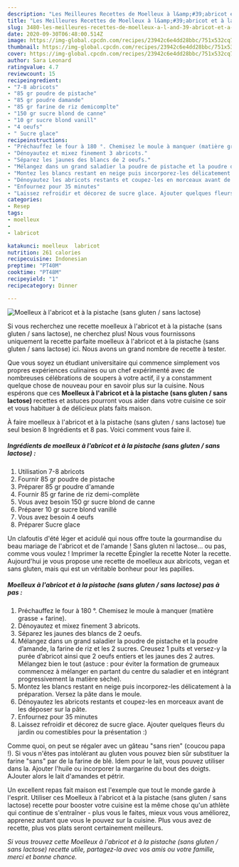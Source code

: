 ```yaml
---
description: "Les Meilleures Recettes de Moelleux à l&amp;#39;abricot et à la pistache (sans gluten / sans lactose)"
title: "Les Meilleures Recettes de Moelleux à l&amp;#39;abricot et à la pistache (sans gluten / sans lactose)"
slug: 3480-les-meilleures-recettes-de-moelleux-a-l-and-39-abricot-et-a-la-pistache-sans-gluten-sans-lactose
date: 2020-09-30T06:48:00.514Z
image: https://img-global.cpcdn.com/recipes/23942c6e4dd28bbc/751x532cq70/moelleux-a-labricot-et-a-la-pistache-sans-gluten-sans-lactose-photo-principale-de-la-recette.jpg
thumbnail: https://img-global.cpcdn.com/recipes/23942c6e4dd28bbc/751x532cq70/moelleux-a-labricot-et-a-la-pistache-sans-gluten-sans-lactose-photo-principale-de-la-recette.jpg
cover: https://img-global.cpcdn.com/recipes/23942c6e4dd28bbc/751x532cq70/moelleux-a-labricot-et-a-la-pistache-sans-gluten-sans-lactose-photo-principale-de-la-recette.jpg
author: Sara Leonard
ratingvalue: 4.7
reviewcount: 15
recipeingredient:
- "7-8 abricots"
- "85 gr poudre de pistache"
- "85 gr poudre damande"
- "85 gr farine de riz demicomplte"
- "150 gr sucre blond de canne"
- "10 gr sucre blond vanill"
- "4 oeufs"
- " Sucre glace"
recipeinstructions:
- "Préchauffez le four à 180 °. Chemisez le moule à manquer (matière grasse + farine)."
- "Dénoyautez et mixez finement 3 abricots."
- "Séparez les jaunes des blancs de 2 oeufs."
- "Mélangez dans un grand saladier la poudre de pistache et la poudre d’amande, la farine de riz et les 2 sucres. Creusez 1 puits et versez-y la purée d’abricot ainsi que 2 oeufs entiers et les jaunes des 2 autres. Mélangez bien le tout (astuce : pour éviter la formation de grumeaux commencez à mélanger en partant du centre du saladier et en intégrant progressivement la matière sèche)."
- "Montez les blancs restant en neige puis incorporez-les délicatement à la préparation. Versez la pâte dans le moule."
- "Dénoyautez les abricots restants et coupez-les en morceaux avant de les déposer sur la pâte."
- "Enfournez pour 35 minutes"
- "Laissez refroidir et décorez de sucre glace. Ajouter quelques fleurs du jardin ou comestibles pour la présentation :)"
categories:
- Resep
tags:
- moelleux
- 
- labricot

katakunci: moelleux  labricot 
nutrition: 261 calories
recipecuisine: Indonesian
preptime: "PT40M"
cooktime: "PT48M"
recipeyield: "1"
recipecategory: Dinner

---
```



![Moelleux à l&#39;abricot et à la pistache (sans gluten / sans lactose)](https://img-global.cpcdn.com/recipes/23942c6e4dd28bbc/751x532cq70/moelleux-a-labricot-et-a-la-pistache-sans-gluten-sans-lactose-photo-principale-de-la-recette.jpg)

Si vous recherchez une recette moelleux à l&#39;abricot et à la pistache (sans gluten / sans lactose), ne cherchez plus! Nous vous fournissons uniquement la recette parfaite moelleux à l&#39;abricot et à la pistache (sans gluten / sans lactose) ici. Nous avons un grand nombre de recette à tester.

Que vous soyez un étudiant universitaire qui commence simplement vos propres expériences culinaires ou un chef expérimenté avec de nombreuses célébrations de soupers à votre actif, il y a constamment quelque chose de nouveau pour en savoir plus sur la cuisine. Nous espérons que ces <strong> Moelleux à l&#39;abricot et à la pistache (sans gluten / sans lactose) </strong> recettes et astuces pourront vous aider dans votre cuisine ce soir et vous habituer à de délicieux plats faits maison.

<!--inarticleads1-->

À faire moelleux à l&#39;abricot et à la pistache (sans gluten / sans lactose) tue seul besion 8 Ingrédients et 8 pas. Voici comment vous faire il.

##### Ingrédients de moelleux à l&#39;abricot et à la pistache (sans gluten / sans lactose) :

1. Utilisation 7-8 abricots
1. Fournir 85 gr poudre de pistache
1. Préparer 85 gr poudre d&#39;amande
1. Fournir 85 gr farine de riz demi-complète
1. Vous avez besoin 150 gr sucre blond de canne
1. Préparer 10 gr sucre blond vanillé
1. Vous avez besoin 4 oeufs
1. Préparer  Sucre glace


Un clafoutis d&#39;été léger et acidulé qui nous offre toute la gourmandise du beau mariage de l&#39;abricot et de l&#39;amande ! Sans gluten ni lactose… ou pas, comme vous voulez ! Imprimer la recette Épingler la recette Noter la recette. Aujourd&#39;hui je vous propose une recette de moelleux aux abricots, vegan et sans gluten, mais qui est un véritable bonheur pour les papilles. 

<!--inarticleads2-->

##### Moelleux à l&#39;abricot et à la pistache (sans gluten / sans lactose) pas à pas :

1. Préchauffez le four à 180 °. Chemisez le moule à manquer (matière grasse + farine).
1. Dénoyautez et mixez finement 3 abricots.
1. Séparez les jaunes des blancs de 2 oeufs.
1. Mélangez dans un grand saladier la poudre de pistache et la poudre d’amande, la farine de riz et les 2 sucres. Creusez 1 puits et versez-y la purée d’abricot ainsi que 2 oeufs entiers et les jaunes des 2 autres. Mélangez bien le tout (astuce : pour éviter la formation de grumeaux commencez à mélanger en partant du centre du saladier et en intégrant progressivement la matière sèche).
1. Montez les blancs restant en neige puis incorporez-les délicatement à la préparation. Versez la pâte dans le moule.
1. Dénoyautez les abricots restants et coupez-les en morceaux avant de les déposer sur la pâte.
1. Enfournez pour 35 minutes
1. Laissez refroidir et décorez de sucre glace. Ajouter quelques fleurs du jardin ou comestibles pour la présentation :)


Comme quoi, on peut se régaler avec un gâteau &#34;sans rien&#34; (coucou papa !). Si vous n&#39;êtes pas intolérant au gluten vous pouvez bien sûr substituer la farine &#34;sans&#34; par de la farine de blé. Idem pour le lait, vous pouvez utiliser dans la. Ajouter l&#39;huile ou incorporer la margarine du bout des doigts. AJouter alors le lait d&#39;amandes et pétrir. 

<!--inarticleads1-->

<p>
Un excellent repas fait maison est l'exemple que tout le monde garde à l'esprit. Utiliser ces Moelleux à l&#39;abricot et à la pistache (sans gluten / sans lactose) recette pour booster votre cuisine est la même chose qu'un athlète qui continue de s'entraîner - plus vous le faites, mieux vous vous améliorez, apprenez autant que vous le pouvez sur la cuisine. Plus vous avez de recette, plus vos plats seront certainement meilleurs.
</p>

<p>
<i>Si vous trouvez cette Moelleux à l&#39;abricot et à la pistache (sans gluten / sans lactose) recette utile, partagez-la avec vos amis ou votre famille, merci et bonne chance.</i>
</p>
